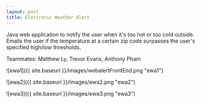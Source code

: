 ```yaml
---
layout: post
title: Electronic Weather Alert
---
```


Java web application to notify the user when it's too hot or too cold outside. Emails the user if the temperature at a certain zip code surpasses the user's specified high/low thresholds.

Teammates: Matthew Ly, Trevor Evans, Anthony Pham

![ewa1]({{ site.baseurl }}/images/webalertFrontEnd.png "ewa1")

![ewa2]({{ site.baseurl }}/images/ewa2.png "ewa2")

![ewa3]({{ site.baseurl }}/images/ewa3.png "ewa3")
